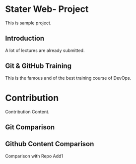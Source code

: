 
# Stater Web- Project
This is sample project.

## Introduction
A lot of lectures are already submitted.

## Git & GitHub Training
This is the famous and of the best training course of DevOps.

# Contribution
Contribution Content.

## Git Comparison

## Github Content Comparison
Comparison with Repo
Add1
